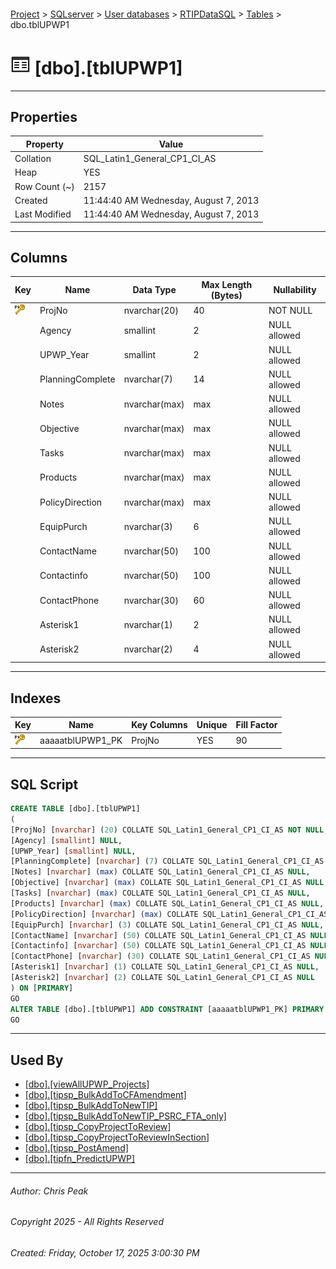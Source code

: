 #### 

[Project](../../../../index.md) > [SQLserver](../../../index.md) > [User databases](../../index.md) > [RTIPDataSQL](../index.md) > [Tables](Tables.md) > dbo.tblUPWP1

# ![Tables](../../../../Images/Table32.png) [dbo].[tblUPWP1]

---

## <a name="#properties"></a>Properties

| Property | Value |
|---|---|
| Collation | SQL_Latin1_General_CP1_CI_AS |
| Heap | YES |
| Row Count (~) | 2157 |
| Created | 11:44:40 AM Wednesday, August 7, 2013 |
| Last Modified | 11:44:40 AM Wednesday, August 7, 2013 |


---

## <a name="#columns"></a>Columns

| Key | Name | Data Type | Max Length (Bytes) | Nullability |
|---|---|---|---|---|
| [![Primary Key aaaaatblUPWP1_PK: ProjNo](../../../../Images/pk.png)](#indexes) | ProjNo | nvarchar(20) | 40 | NOT NULL |
|  | Agency | smallint | 2 | NULL allowed |
|  | UPWP_Year | smallint | 2 | NULL allowed |
|  | PlanningComplete | nvarchar(7) | 14 | NULL allowed |
|  | Notes | nvarchar(max) | max | NULL allowed |
|  | Objective | nvarchar(max) | max | NULL allowed |
|  | Tasks | nvarchar(max) | max | NULL allowed |
|  | Products | nvarchar(max) | max | NULL allowed |
|  | PolicyDirection | nvarchar(max) | max | NULL allowed |
|  | EquipPurch | nvarchar(3) | 6 | NULL allowed |
|  | ContactName | nvarchar(50) | 100 | NULL allowed |
|  | Contactinfo | nvarchar(50) | 100 | NULL allowed |
|  | ContactPhone | nvarchar(30) | 60 | NULL allowed |
|  | Asterisk1 | nvarchar(1) | 2 | NULL allowed |
|  | Asterisk2 | nvarchar(2) | 4 | NULL allowed |


---

## <a name="#indexes"></a>Indexes

| Key | Name | Key Columns | Unique | Fill Factor |
|---|---|---|---|---|
| [![Primary Key aaaaatblUPWP1_PK: ProjNo](../../../../Images/pk.png)](#indexes) | aaaaatblUPWP1_PK | ProjNo | YES | 90 |


---

## <a name="#sqlscript"></a>SQL Script

```sql
CREATE TABLE [dbo].[tblUPWP1]
(
[ProjNo] [nvarchar] (20) COLLATE SQL_Latin1_General_CP1_CI_AS NOT NULL,
[Agency] [smallint] NULL,
[UPWP_Year] [smallint] NULL,
[PlanningComplete] [nvarchar] (7) COLLATE SQL_Latin1_General_CP1_CI_AS NULL,
[Notes] [nvarchar] (max) COLLATE SQL_Latin1_General_CP1_CI_AS NULL,
[Objective] [nvarchar] (max) COLLATE SQL_Latin1_General_CP1_CI_AS NULL,
[Tasks] [nvarchar] (max) COLLATE SQL_Latin1_General_CP1_CI_AS NULL,
[Products] [nvarchar] (max) COLLATE SQL_Latin1_General_CP1_CI_AS NULL,
[PolicyDirection] [nvarchar] (max) COLLATE SQL_Latin1_General_CP1_CI_AS NULL,
[EquipPurch] [nvarchar] (3) COLLATE SQL_Latin1_General_CP1_CI_AS NULL,
[ContactName] [nvarchar] (50) COLLATE SQL_Latin1_General_CP1_CI_AS NULL,
[Contactinfo] [nvarchar] (50) COLLATE SQL_Latin1_General_CP1_CI_AS NULL,
[ContactPhone] [nvarchar] (30) COLLATE SQL_Latin1_General_CP1_CI_AS NULL,
[Asterisk1] [nvarchar] (1) COLLATE SQL_Latin1_General_CP1_CI_AS NULL,
[Asterisk2] [nvarchar] (2) COLLATE SQL_Latin1_General_CP1_CI_AS NULL
) ON [PRIMARY]
GO
ALTER TABLE [dbo].[tblUPWP1] ADD CONSTRAINT [aaaaatblUPWP1_PK] PRIMARY KEY NONCLUSTERED ([ProjNo]) ON [PRIMARY]
GO

```


---

## <a name="#usedby"></a>Used By

* [[dbo].[viewAllUPWP_Projects]](../Views/dbo_viewAllUPWP_Projects.md)
* [[dbo].[tipsp_BulkAddToCFAmendment]](../Programmability/Stored_Procedures/dbo_tipsp_BulkAddToCFAmendment.md)
* [[dbo].[tipsp_BulkAddToNewTIP]](../Programmability/Stored_Procedures/dbo_tipsp_BulkAddToNewTIP.md)
* [[dbo].[tipsp_BulkAddToNewTIP_PSRC_FTA_only]](../Programmability/Stored_Procedures/dbo_tipsp_BulkAddToNewTIP_PSRC_FTA_only.md)
* [[dbo].[tipsp_CopyProjectToReview]](../Programmability/Stored_Procedures/dbo_tipsp_CopyProjectToReview.md)
* [[dbo].[tipsp_CopyProjectToReviewInSection]](../Programmability/Stored_Procedures/dbo_tipsp_CopyProjectToReviewInSection.md)
* [[dbo].[tipsp_PostAmend]](../Programmability/Stored_Procedures/dbo_tipsp_PostAmend.md)
* [[dbo].[tipfn_PredictUPWP]](../Programmability/Functions/Table-valued_Functions/dbo_tipfn_PredictUPWP.md)


---

###### Author:  Chris Peak

###### Copyright 2025 - All Rights Reserved

###### Created: Friday, October 17, 2025 3:00:30 PM

